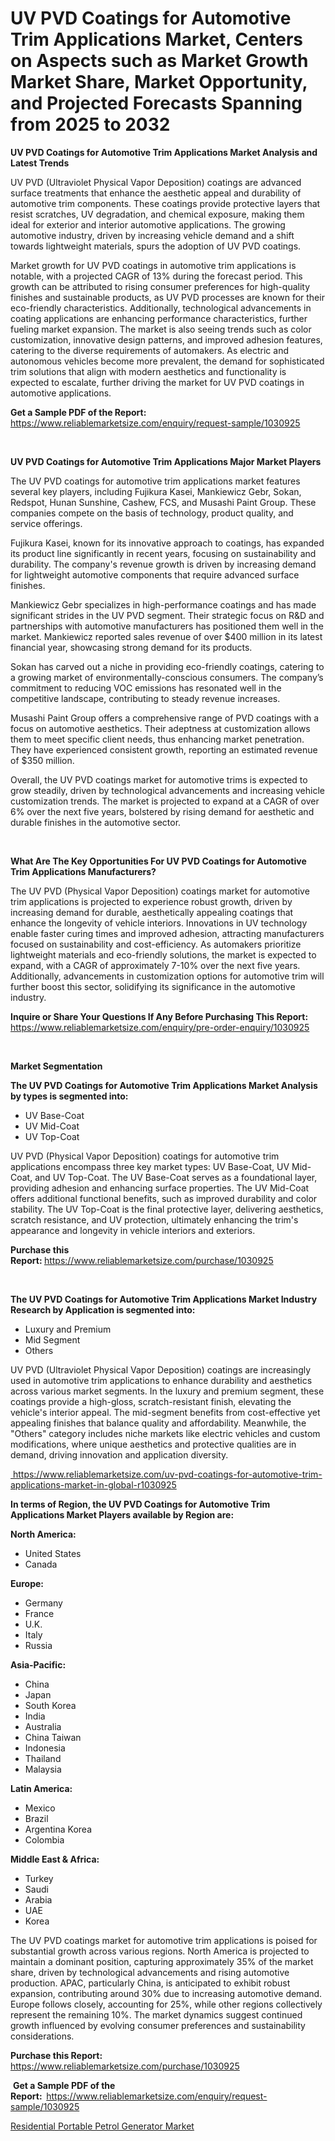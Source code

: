 <p><h1>UV PVD Coatings for Automotive Trim Applications Market, Centers on Aspects such as Market Growth Market Share, Market Opportunity, and Projected Forecasts Spanning from 2025 to 2032</h1></p><p><strong>UV PVD Coatings for Automotive Trim Applications Market Analysis and Latest Trends</strong></p>
<p><p>UV PVD (Ultraviolet Physical Vapor Deposition) coatings are advanced surface treatments that enhance the aesthetic appeal and durability of automotive trim components. These coatings provide protective layers that resist scratches, UV degradation, and chemical exposure, making them ideal for exterior and interior automotive applications. The growing automotive industry, driven by increasing vehicle demand and a shift towards lightweight materials, spurs the adoption of UV PVD coatings.</p><p>Market growth for UV PVD coatings in automotive trim applications is notable, with a projected CAGR of 13% during the forecast period. This growth can be attributed to rising consumer preferences for high-quality finishes and sustainable products, as UV PVD processes are known for their eco-friendly characteristics. Additionally, technological advancements in coating applications are enhancing performance characteristics, further fueling market expansion. The market is also seeing trends such as color customization, innovative design patterns, and improved adhesion features, catering to the diverse requirements of automakers. As electric and autonomous vehicles become more prevalent, the demand for sophisticated trim solutions that align with modern aesthetics and functionality is expected to escalate, further driving the market for UV PVD coatings in automotive applications.</p></p>
<p><strong>Get a Sample PDF of the Report:&nbsp;</strong> <a href="https://www.reliablemarketsize.com/enquiry/request-sample/1030925?utm_campaign=3307&utm_medium=2&utm_source=Github&utm_content=ia&utm_term=21032025&utm_id=uv-pvd-coatings-for-automotive-trim-applications">https://www.reliablemarketsize.com/enquiry/request-sample/1030925</a></p>
<p>&nbsp;</p>
<p><strong>UV PVD Coatings for Automotive Trim Applications Major Market Players</strong></p>
<p><p>The UV PVD coatings for automotive trim applications market features several key players, including Fujikura Kasei, Mankiewicz Gebr, Sokan, Redspot, Hunan Sunshine, Cashew, FCS, and Musashi Paint Group. These companies compete on the basis of technology, product quality, and service offerings. </p><p>Fujikura Kasei, known for its innovative approach to coatings, has expanded its product line significantly in recent years, focusing on sustainability and durability. The company's revenue growth is driven by increasing demand for lightweight automotive components that require advanced surface finishes.</p><p>Mankiewicz Gebr specializes in high-performance coatings and has made significant strides in the UV PVD segment. Their strategic focus on R&D and partnerships with automotive manufacturers has positioned them well in the market. Mankiewicz reported sales revenue of over $400 million in its latest financial year, showcasing strong demand for its products.</p><p>Sokan has carved out a niche in providing eco-friendly coatings, catering to a growing market of environmentally-conscious consumers. The company’s commitment to reducing VOC emissions has resonated well in the competitive landscape, contributing to steady revenue increases.</p><p>Musashi Paint Group offers a comprehensive range of PVD coatings with a focus on automotive aesthetics. Their adeptness at customization allows them to meet specific client needs, thus enhancing market penetration. They have experienced consistent growth, reporting an estimated revenue of $350 million.</p><p>Overall, the UV PVD coatings market for automotive trims is expected to grow steadily, driven by technological advancements and increasing vehicle customization trends. The market is projected to expand at a CAGR of over 6% over the next five years, bolstered by rising demand for aesthetic and durable finishes in the automotive sector.</p></p>
<p>&nbsp;</p>
<p><strong>What Are The Key Opportunities For UV PVD Coatings for Automotive Trim Applications Manufacturers?</strong></p>
<p><p>The UV PVD (Physical Vapor Deposition) coatings market for automotive trim applications is projected to experience robust growth, driven by increasing demand for durable, aesthetically appealing coatings that enhance the longevity of vehicle interiors. Innovations in UV technology enable faster curing times and improved adhesion, attracting manufacturers focused on sustainability and cost-efficiency. As automakers prioritize lightweight materials and eco-friendly solutions, the market is expected to expand, with a CAGR of approximately 7-10% over the next five years. Additionally, advancements in customization options for automotive trim will further boost this sector, solidifying its significance in the automotive industry.</p></p>
<p><strong>Inquire or Share Your Questions If Any Before Purchasing This Report:</strong> <a href="https://www.reliablemarketsize.com/enquiry/pre-order-enquiry/1030925?utm_campaign=3307&utm_medium=2&utm_source=Github&utm_content=ia&utm_term=21032025&utm_id=uv-pvd-coatings-for-automotive-trim-applications">https://www.reliablemarketsize.com/enquiry/pre-order-enquiry/1030925</a></p>
<p>&nbsp;</p>
<p><strong>Market Segmentation</strong></p>
<p><strong>The UV PVD Coatings for Automotive Trim Applications Market Analysis by types is segmented into:</strong></p>
<p><ul><li>UV Base-Coat</li><li>UV Mid-Coat</li><li>UV Top-Coat</li></ul></p>
<p><p>UV PVD (Physical Vapor Deposition) coatings for automotive trim applications encompass three key market types: UV Base-Coat, UV Mid-Coat, and UV Top-Coat. The UV Base-Coat serves as a foundational layer, providing adhesion and enhancing surface properties. The UV Mid-Coat offers additional functional benefits, such as improved durability and color stability. The UV Top-Coat is the final protective layer, delivering aesthetics, scratch resistance, and UV protection, ultimately enhancing the trim's appearance and longevity in vehicle interiors and exteriors.</p></p>
<p><strong>Purchase this Report:&nbsp;</strong><a href="https://www.reliablemarketsize.com/purchase/1030925?utm_campaign=3307&utm_medium=2&utm_source=Github&utm_content=ia&utm_term=21032025&utm_id=uv-pvd-coatings-for-automotive-trim-applications">https://www.reliablemarketsize.com/purchase/1030925</a></p>
<p>&nbsp;</p>
<p><strong>The UV PVD Coatings for Automotive Trim Applications Market Industry Research by Application is segmented into:</strong></p>
<p><ul><li>Luxury and Premium</li><li>Mid Segment</li><li>Others</li></ul></p>
<p><p>UV PVD (Ultraviolet Physical Vapor Deposition) coatings are increasingly used in automotive trim applications to enhance durability and aesthetics across various market segments. In the luxury and premium segment, these coatings provide a high-gloss, scratch-resistant finish, elevating the vehicle's interior appeal. The mid-segment benefits from cost-effective yet appealing finishes that balance quality and affordability. Meanwhile, the "Others" category includes niche markets like electric vehicles and custom modifications, where unique aesthetics and protective qualities are in demand, driving innovation and application diversity.</p></p>
<p><a href="https://www.reliablemarketsize.com/uv-pvd-coatings-for-automotive-trim-applications-market-in-global-r1030925?utm_campaign=3307&utm_medium=2&utm_source=Github&utm_content=ia&utm_term=21032025&utm_id=uv-pvd-coatings-for-automotive-trim-applications">&nbsp;https://www.reliablemarketsize.com/uv-pvd-coatings-for-automotive-trim-applications-market-in-global-r1030925</a></p>
<p><strong>In terms of Region, the UV PVD Coatings for Automotive Trim Applications Market Players available by Region are:</strong></p>
<p>
    <p> <strong> North America: </strong>
        <ul>
            <li>United States</li>
            <li>Canada</li>
        </ul>
        </p> 
    <p> <strong> Europe: </strong>
        <ul>
            <li>Germany</li>
            <li>France</li>
            <li>U.K.</li>
            <li>Italy</li>
            <li>Russia</li>
        </ul>
        </p> 
    <p> <strong> Asia-Pacific: </strong>
        <ul>
            <li>China</li>
            <li>Japan</li>
            <li>South Korea</li>
            <li>India</li>
            <li>Australia</li>
            <li>China Taiwan</li>
            <li>Indonesia</li>
            <li>Thailand</li>
            <li>Malaysia</li>
        </ul>
        </p> 
    <p> <strong> Latin America: </strong>
        <ul>
            <li>Mexico</li>
            <li>Brazil</li>
            <li>Argentina Korea</li>
            <li>Colombia</li>
        </ul>
        </p> 
    <p> <strong> Middle East & Africa: </strong>
        <ul>
            <li>Turkey</li>
            <li>Saudi</li>
            <li>Arabia</li>
            <li>UAE</li>
            <li>Korea</li>
        </ul>
    </p>
    </p>
<p><p>The UV PVD coatings market for automotive trim applications is poised for substantial growth across various regions. North America is projected to maintain a dominant position, capturing approximately 35% of the market share, driven by technological advancements and rising automotive production. APAC, particularly China, is anticipated to exhibit robust expansion, contributing around 30% due to increasing automotive demand. Europe follows closely, accounting for 25%, while other regions collectively represent the remaining 10%. The market dynamics suggest continued growth influenced by evolving consumer preferences and sustainability considerations.</p></p>
<p><strong>Purchase this Report: </strong><a href="https://www.reliablemarketsize.com/purchase/1030925?utm_campaign=3307&utm_medium=2&utm_source=Github&utm_content=ia&utm_term=21032025&utm_id=uv-pvd-coatings-for-automotive-trim-applications">https://www.reliablemarketsize.com/purchase/1030925</a></p>
<p>&nbsp;<strong>Get a Sample PDF of the Report:&nbsp;&nbsp;</strong><a href="https://www.reliablemarketsize.com/enquiry/request-sample/1030925?utm_campaign=3307&utm_medium=2&utm_source=Github&utm_content=ia&utm_term=21032025&utm_id=uv-pvd-coatings-for-automotive-trim-applications">https://www.reliablemarketsize.com/enquiry/request-sample/1030925</a></p>
<p><strong></strong></p>
<p><p><a href="https://github.com/diosohusch6x/Market-Research-Report-List-1/blob/main/residential-portable-petrol-generator-market.md?utm_campaign=3307&utm_medium=2&utm_source=Github&utm_content=ia&utm_term=21032025&utm_id=uv-pvd-coatings-for-automotive-trim-applications">Residential Portable Petrol Generator Market</a></p></p>